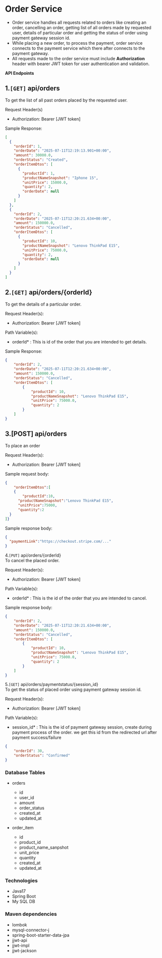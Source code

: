 # Order Service

* Order service handles all requests related to orders like creating an order, cancelling an order, getting list of all orders made by requested user, details of particular order and getting the status of order using payment gateway session id.
* While placing a new order, to process the payment, order service connects to the payment service which there after connects to the payment gateway.
* All requests made to the order service must include **Authorization** header with bearer JWT token for user authentication and validation.

**API Endpoints**

## 1.`[GET]` api/orders
To get the list of all past orders placed by the requested user.

Request Header(s)  
  * Authorization: Bearer [JWT token]

Sample Response:

```json
[
  {
    "orderId": 1,
    "orderDate": "2025-07-11T12:19:13.901+00:00",
    "amount": 30000.0,
    "orderStatus": "Created",
    "orderItemDtos": [
      {
        "productId": 1,
        "productNameSnapshot": "Iphone 15",
        "unitPrice": 15000.0,
        "quantity": 2,
        "orderDate": null
      }
    ]
  },
  {
    "orderId": 2,
    "orderDate": "2025-07-11T12:20:21.634+00:00",
    "amount": 150000.0,
    "orderStatus": "Cancelled",
    "orderItemDtos": [
      {
        "productId": 10,
        "productNameSnapshot": "Lenovo ThinkPad E15",
        "unitPrice": 75000.0,
        "quantity": 2,
        "orderDate": null
      }
    ]
  }
]
```

## 2.`[GET]` api/orders/{orderId}
To get the details of a particular order.

Request Header(s):
* Authorization: Bearer [JWT token]

Path Variable(s):
* orderId*  :  This is id of the order that you are intended to get details.

Sample Response:

```json
{
	"orderId": 2,
	"orderDate": "2025-07-11T12:20:21.634+00:00",
	"amount": 150000.0,
	"orderStatus": "Cancelled",
	"orderItemDtos": [
		{
			"productId": 10,
			"productNameSnapshot": "Lenovo ThinkPad E15",
			"unitPrice": 75000.0,
			"quantity": 2
		}
	]
}
```

## 3.[POST] api/orders
To place an order

Request Header(s):
* Authorization: Bearer [JWT token]

Sample request body:
```json
{
	"orderItemDtos":[
	{
		"productId":10,
	  "productNameSnapshot":"Lenovo ThinkPad E15",
	  "unitPrice":75000,
	  "quantity":2
  }
]}
```

Sample response body:
```json
{
  "paymentLink":"https://checkout.stripe.com/..."
}
```


4.`[PUT]` api/orders/{orderId}  
To cancel the placed order.

Request Header(s):
* Authorization: Bearer [JWT token]

Path Variable(s):
* orderId*  :  This is the id of the order that you are intended to cancel.

Sample response body:
```json
{
	"orderId": 2,
	"orderDate": "2025-07-11T12:20:21.634+00:00",
	"amount": 150000.0,
	"orderStatus": "Cancelled",
	"orderItemDtos": [
		{
			"productId": 10,
			"productNameSnapshot": "Lenovo ThinkPad E15",
			"unitPrice": 75000.0,
			"quantity": 2
		}
	]
}
```

5.`[GET]` api/orders/paymentstatus/{session_id}   
To get the status of placed order using payment gateway session id.

Request Header(s):
* Authorization: Bearer [JWT token]

Path Variable(s):
* session_id*  :  This is the id of payment gateway session, create during payment process of the order. we get this id from the redirected url after payment success/failure

```json
{
	"orderId": 30,
	"orderStatus": "Confirmed"
}
```

### Database Tables

* orders
  * id
  * user_id
  * amount
  * order_status
  * created_at
  * updated_at  

    
* order_item
  * id
  * product_id
  * product_name_sanpshot
  * unit_price
  * quantity
  * created_at
  * updated_at

### Technologies
* Java17
* Spring Boot
* My SQL DB

### Maven dependencies
* lombok
* mysql-connector-j
* spring-boot-starter-data-jpa
* jjwt-api
* jjwt-impl
* jjwt-jackson





